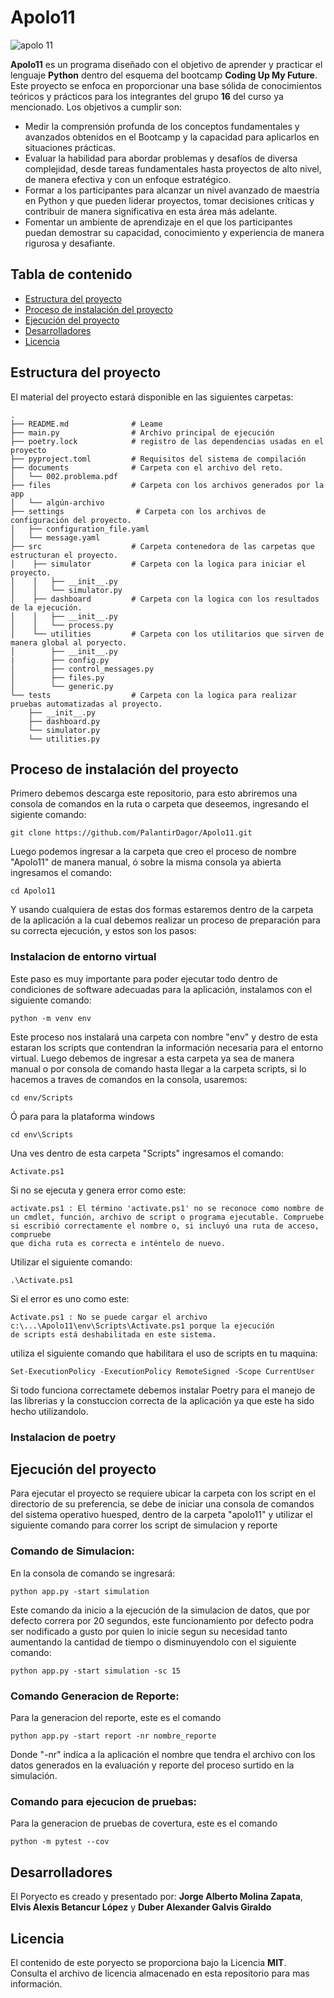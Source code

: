 # Apolo11
<img src="https://upload.wikimedia.org/wikipedia/commons/thumb/2/27/Apollo_11_insignia.png/800px-Apollo_11_insignia.png" alt="apolo 11" border="0"/>



**Apolo11** es un programa diseñado con el objetivo de aprender y practicar el lenguaje **Python** dentro del esquema del bootcamp **Coding Up My Future**. Este proyecto se enfoca en proporcionar una base sólida de conocimientos teóricos y prácticos para los integrantes del grupo **16** del curso ya mencionado. Los objetivos a cumplir son:

- Medir la comprensión profunda de los conceptos fundamentales y avanzados
obtenidos en el Bootcamp y la capacidad para aplicarlos en situaciones 
prácticas.
- Evaluar la habilidad para abordar problemas y desafíos de diversa complejidad, 
desde tareas fundamentales hasta proyectos de alto nivel, de manera efectiva y 
con un enfoque estratégico.
- Formar a los participantes para alcanzar un nivel avanzado de maestría en 
Python y que pueden liderar proyectos, tomar decisiones críticas y contribuir 
de manera significativa en esta área más adelante.
- Fomentar un ambiente de aprendizaje en el que los participantes puedan 
demostrar su capacidad, conocimiento y experiencia de manera rigurosa y 
desafiante.

## Tabla de contenido

- [Estructura del proyecto](#estructura-del-proyecto)
- [Proceso de instalación del proyecto](#proceso-de-instalación-del-proyecto)
- [Ejecución del proyecto](#ejecución-del-proyecto)
- [Desarrolladores](#desarrolladores)
- [Licencia](#licencia)

## Estructura del proyecto

El material del proyecto estará disponible en las siguientes carpetas: 


```linux
.
├── README.md              # Leame
├── main.py                # Archivo principal de ejecución
├── poetry.lock            # registro de las dependencias usadas en el proyecto
├── pyproject.toml         # Requisitos del sistema de compilación
├── documents              # Carpeta con el archivo del reto.
│   └── 002.problema.pdf
├── files                  # Carpeta con los archivos generados por la app 
│   └── algún-archivo
├── settings                # Carpeta con los archivos de configuración del proyecto.
│   ├── configuration_file.yaml
│   └── message.yaml
├── src                    # Carpeta contenedora de las carpetas que estructuran el proyecto.
│    ├── simulator         # Carpeta con la logica para iniciar el proyecto.
│    │   ├── __init__.py
│    │   └── simulator.py
│    ├── dashboard         # Carpeta con la logica con los resultados de la ejecución.
│    │   ├── __init__.py
│    │   └── process.py
│    └── utilities         # Carpeta con los utilitarios que sirven de manera global al poryecto.
│        ├── __init__.py
|        ├── config.py  
│        ├── control_messages.py
│        ├── files.py
│        └── generic.py
└── tests                  # Carpeta con la logica para realizar pruebas automatizadas al proyecto.
    ├── __init__.py
    ├── dashboard.py
    └── simulator.py 
    └── utilities.py          
```


## Proceso de instalación del proyecto

Primero debemos descarga este repositorio, para esto abriremos una consola de comandos en la ruta o carpeta que deseemos, ingresando el sigiente comando:
```
git clone https://github.com/PalantirDagor/Apolo11.git
```
Luego podemos ingresar a la carpeta que creo el proceso de nombre "Apolo11" de manera manual, ó sobre la misma consola ya abierta ingresamos el comando: 
```
cd Apolo11
```
Y usando cualquiera de estas dos formas estaremos dentro de la carpeta de la aplicación a la cual debemos realizar un proceso de preparación para su correcta ejecución, y estos son los pasos:

### Instalacion de entorno virtual
Este paso es muy importante para poder ejecutar todo dentro de condiciones de software adecuadas para la aplicación, instalamos con el siguiente comando:
```
python -m venv env
```
Este proceso nos instalará una carpeta con nombre "env" y destro de esta estaran los scripts que contendran la información necesaria para el entorno virtual.
Luego debemos de ingresar a esta carpeta ya sea de manera manual o por consola de comando hasta llegar a la carpeta scripts, si lo hacemos a traves de comandos en la consola, usaremos:
```
cd env/Scripts
```
Ó para para la plataforma windows
```
cd env\Scripts
```
Una ves dentro de esta carpeta "Scripts" ingresamos el comando:
```
Activate.ps1
```
Si no se ejecuta y genera error como este:
```
activate.ps1 : El término 'activate.ps1' no se reconoce como nombre de un cmdlet, función, archivo de script o programa ejecutable. Compruebe si escribió correctamente el nombre o, si incluyó una ruta de acceso, compruebe 
que dicha ruta es correcta e inténtelo de nuevo.
```
Utilizar el siguiente comando:
```
.\Activate.ps1
```
Si el error es uno como este:
```
Activate.ps1 : No se puede cargar el archivo c:\...\Apolo11\env\Scripts\Activate.ps1 porque la ejecución    
de scripts está deshabilitada en este sistema.
```
utiliza el siguiente comando que habilitara el uso de scripts en tu maquina:
```
Set-ExecutionPolicy -ExecutionPolicy RemoteSigned -Scope CurrentUser
```
Si todo funciona correctamete debemos instalar Poetry para el manejo de las librerias y la constuccion correcta de la aplicación ya que este ha sido hecho utilizandolo.

### Instalacion de poetry

## Ejecución del proyecto

Para ejecutar el proyecto se requiere ubicar la carpeta con los script en el directorio de su preferencia, se debe de iniciar una consola de comandos del sistema operativo huesped, dentro de la carpeta "apolo11" y utilizar el siguiente comando para correr los script de simulacion y reporte

### Comando de Simulacion:

En la consola de comando se ingresará:
```
python app.py -start simulation
```

Este comando da inicio a la ejecución de la simulacion de datos, que por defecto correra por 20 segundos, este funcionamiento por defecto podra ser nodificado a gusto por quien lo inicie segun su necesidad tanto aumentando la cantidad de tiempo o disminuyendolo con el siguiente comando:
```
python app.py -start simulation -sc 15
```

### Comando Generacion de Reporte:

Para la generacion del reporte, este es el comando
```
python app.py -start report -nr nombre_reporte
```
Donde "-nr" indica a la aplicación el nombre que tendra el archivo con los datos generados en la evaluación y reporte del proceso surtido en la simulación.

### Comando para ejecucion de pruebas:

Para la generacion de pruebas de covertura, este es el comando
```
python -m pytest --cov
```

## Desarrolladores 

El Poryecto es creado y presentado por: **Jorge Alberto Molina Zapata**, **Elvis Alexis Betancur López** y **Duber Alexander Galvis Giraldo**

## Licencia

El contenido de este poryecto se proporciona bajo la Licencia **MIT**. Consulta el archivo de licencia almacenado en esta repositorio para mas información.